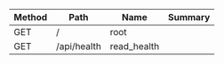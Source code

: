| Method | Path | Name | Summary |
|---|---|---|---|
| GET | / | root |  |
| GET | /api/health | read_health |  |
